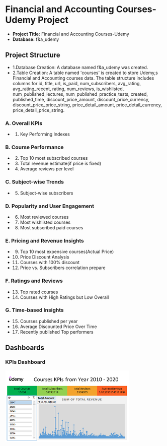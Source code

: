 # Financial and Accounting Courses-Udemy Project

* **Project Title:** Financial and Accounting Courses-Udemy
* **Database:** f&a_udemy

## Project Structure
* 1.Database Creation: A database named f&a_udemy was created.
* 2.Table Creation: A table named 'courses' is created to store Udemy,s Financial and Accounting courses data. The table structure includes columns for id, title, url, is_paid, num_subscribers, avg_rating, avg_rating_recent, rating, num_reviews, is_wishlisted, num_published_lectures, num_published_practice_tests, created, published_time, discount_price_amount, discount_price_currency, discount_price_price_string, price_detail_amount, price_detail_currency, price_detail_price_string.

### A. Overall KPIs
* 1. Key Performing Indexes
### B. Course Performance
* 2. Top 10 most subscribed courses
* 3. Total revenue estimate(if price is fixed)
* 4. Average reviews per level
### C. Subject-wise Trends
* 5. Subject-wise subscribers
### D. Popularity and User Engagement
* 6. Most reviewed courses
* 7. Most wishlisted courses
* 8. Most subscribed paid courses
### E. Pricing and Revenue Insights
* 9. Top 10 most expensive courses(Actual Price)
* 10. Price Discount Analysis
* 11. Courses with 100% discount
* 12. Price vs. Subscribers correlation prepare
### F. Ratings and Reviews
* 13. Top rated courses
* 14. Courses with High Ratings but Low Overall
### G. Time-based Insights
* 15. Courses published per year
* 16. Average Discounted Price Over Time
* 17. Recently published Top performers

## Dashboards
### KPIs Dashboard
![1](https://github.com/Nidhi9608/FandA_Udemy/blob/main/Udemy%20KPIS.png)


